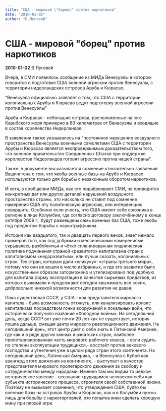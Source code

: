 ```yaml
---
title: "США - мировой \"борец\" против наркотиков"
date: "2010-01-02"
author: "В.Луговой"
---
```


# США - мировой "борец" против наркотиков

**2010-01-02** В.Луговой

Вчера, в СМИ появилось сообщение из МИДа Венесуэлы в котором говорится о подготовке США военной агрессии против Венесуэлы, с территории нидерландских островов Аруба и Кюрасао.

"Венесуэла официально заявляет о том, что США с территории колониальных Арубы и Кюрасао ведут подготовку военной агрессии против Венесуэлы"

Аруба и Кюрасао - небольшие острова, расположенные на юге Карибского моря примерно в 80 километрах от Венесуэлы и входящие в состав королевства Нидерландов.

В заявлении также указывалось на "постоянное нарушение воздушного пространства Венесуэлы военными самолетами США с территории Арубы и Кюрасао является неопровержимым доказательством того, что военное правительство Соединенных Штатов при поддержке королевства Нидерландов готовят агрессию против нашей страны".

Также, в документе высказывается сомнение относительно заявлений Вашингтона о том, что якобы военные базы на Арубе и Кюрасао используются только для борьбы с незаконным оборотом наркотиков.

И хотя, в сообщении МИДа, как это подчёркивают СМИ, не приводится конкретных дат или других деталей нарушений воздушного пространства страны, это нисколько не ставит под сомнение намерения США эту политическую агрессию, или интервенцию совершить. Особенно если учесть, что США имеют себе союзника в регионе в лице Колумбии, где согласно договору заключённому в конце октября 2009 г., будут размещены семь военных баз США, тоже якобы под предлогом борьбы с наркотраффиком.

История как двадцатого, так и двадцать первого веков, знает немало примеров того, как под добрыми и мессианскими намерениями скрывалась разбойничья и чётко спланированная хищническая политика подчинения страной «развитого» капитализма стран с капитализмом «недоразвитым», или лучше сказать, колониальных стран. Тех стран, которым дали «кликуху»: «страны третьего мира», потому что они не вошли в число избранных, и где это развитие было искусственным образом заторможено и утилизировано под удобную для капитала форму эксплуатации в качестве сырьевых придатков, из которых выжимали и продолжают сегодня «выжимать все соки», добровольно никакой возможности для развития не давая.

Пока существовал СССР, у США - как представителя мирового капитала - была возможность оттянуть, или канализировать кризис капитализма посредством гонки вооружений и локальных войн, что исторически получило название «Холодной войны». На сегодняшний день, когда СССР вот уже почти 20 лет как не существует, история пошла дальше, смещая центр мирового революционного движения. На сегодняшний день, этот центр даёт о себе знать в Латинской Америке, где как и в ряде других южных и азиатских стран, наиболее пролетаризированная часть мирового рабочего класса, - если судить по степени эксплуатации трудящихся,- восстаёт против векового господства и угнетения уже в целом ряде стран этого континента. На сегодняшний день, Латинская Америка, - и Венесуэла с Кубой как авангард этого движения на континенте, - выступает в качестве представителя мирового пролетарского движения за свободу и сотрудничество между народами. Именно там мы видим то редкое историческое явление - осознание трудящимся человеком себя как субьекта исторического процесса, строителя своей собственной жизни. Поэтому не вызывает сомнения, что утверждения США, будто бы военные базы на островах Арубы и Кюрасао, как и в Колумбии нужны лишь для борьбы с наркоторговлей, это попытка янки сделать хорошую мину при плохой игре.